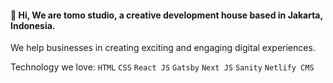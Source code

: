 #### 👋  Hi, We are tomo studio, a creative development house based in Jakarta, Indonesia.

We help businesses in creating exciting and engaging digital experiences.

Technology we love:
`HTML` `CSS` `React JS` `Gatsby` `Next JS` `Sanity` `Netlify CMS`
